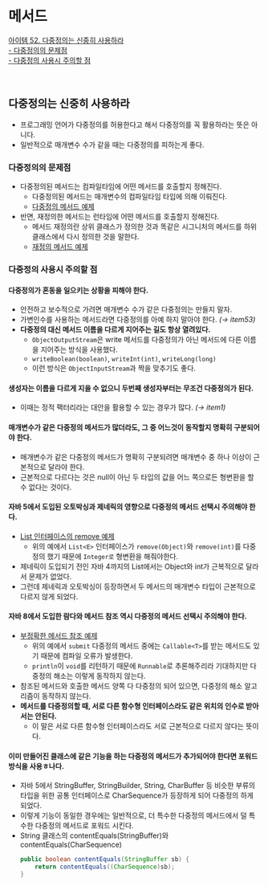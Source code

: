 # 메서드

[아이템 52. 다중정의는 신중히 사용하라](#다중정의는-신중히-사용하라)  
[- 다중정의의 문제점](#다중정의의-문제점)  
[- 다중정의 사용시 주의할 점](#다중정의-사용시-주의할-점)

<br>

## 다중정의는 신중히 사용하라
- 프로그래밍 언어가 다중정의를 허용한다고 해서 다중정의를 꼭 활용하라는 뜻은 아니다.
- 일반적으로 매개변수 수가 같을 때는 다중정의를 피하는게 좋다.

### 다중정의의 문제점
- 다중정의된 메서드는 컴파일타임에 어떤 메서드를 호출할지 정해진다.
  - 다중정의된 메서드는 매개변수의 컴파일타임 타입에 의해 이뤄진다. 
  - [다중정의 메서드 예제](../../src/main/java/study/heejin/chapter8/item52/CollectionClassifier.java)
- 반면, 재정의한 메서드는 런타임에 어떤 메서드를 호출할지 정해진다.
  - 메서드 재정의란 상위 클래스가 정의한 것과 똑같은 시그니처의 메서드를 하위 클래스에서 다시 정의한 것을 말한다.
  - [재정의 메서드 예제](../../src/main/java/study/heejin/chapter8/item52/Overriding.java)
  

### 다중정의 사용시 주의할 점

#### 다중정의가 혼동을 일으키는 상황을 피해야 한다.
- 안전하고 보수적으로 가려면 매개변수 수가 같은 다중정의는 만들지 말자.  
- 가변인수를 사용하는 메서드라면 다중정의를 아예 하지 말아야 한다. _(→ item53)_
- **다중정의 대신 메서드 이름을 다르게 지어주는 길도 항상 열려있다.**
  - `ObjectOutputStream`은 write 메서드를 다중정의가 아닌 메서드에 다른 이름을 지어주는 방식을 사용했다.
  - `writeBoolean(boolean)`, `writeInt(int)`, `writeLong(long)`
  - 이런 방식은 `ObjectInputStream`과 짝을 맞추기도 좋다.


#### 생성자는 이름을 다르게 지을 수 없으니 두번째 생성자부터는 무조건 다중정의가 된다.
- 이때는 정적 팩터리라는 대안을 활용할 수 있는 경우가 많다. _(→ item1)_


#### 매개변수가 같은 다중정의 메서드가 많더라도, 그 중 어느것이 동작할지 명확히 구분되어야 한다.
- 매개변수가 같은 다중정의 메서드가 명확히 구분되려면 매개변수 중 하나 이상이 근본적으로 달라야 한다.
- 근본적으로 다르다는 것은 null이 아닌 두 타입의 값을 어느 쪽으로든 형변환을 할 수 없다는 것이다.


#### 자바 5에서 도입된 오토박싱과 제네릭의 영향으로 다중정의 메서드 선택시 주의해야 한다.
- [List 인터페이스의 remove 예제](../../src/main/java/study/heejin/chapter8/item52/SetList.java)
  - 위의 예에서 `List<E>` 인터페이스가 `remove(Object)`와 `remove(int)`를 다중정의 했기 때문에 `Integer로` 형변환을 해줘야한다.
- 제네릭이 도입되기 전인 자바 4까지의 List에서는 Object와 int가 근복적으로 달라서 문제가 없었다.
- 그런데 제네릭과 오토박싱이 등장하면서 두 메서드의 매개변수 타입이 근본적으로 다르지 않게 되었다.


#### 자바 8에서 도입한 람다와 메서드 참조 역시 다중정의 메서드 선택시 주의해야 한다.
  - [부정확한 메서드 참조 예제](../../src/main/java/study/heejin/chapter8/item52/SetList.java)
    - 위의 예에서 `submit` 다중정의 메서드 중에는 `Callable<T>`를 받는 메서드도 있기 때문에 컴파일 오류가 발생한다.
    - `println`이 `void`를 리턴하기 때문에 `Runnable`로 추론해주리라 기대하지만 다중정의 해소는 이렇게 동작하지 않는다.
  - 참조된 메서드와 호출한 메서드 양쪽 다 다중정의 되어 있으면, 다중정의 해소 알고리즘이 동작하지 않는다.
  - **메서드를 다중정의할 때, 서로 다른 함수형 인터페이스라도 같은 위치의 인수로 받아서는 안된다.**
    - 이 말은 서로 다른 함수형 인터페이스라도 서로 근본적으로 다르지 않다는 뜻이다.


#### 이미 만들어진 클래스에 같은 기능을 하는 다중정의 메서드가 추가되어야 한다면 포워드 방식을 사용ㅎ나다.
  - 자바 5에서 StringBuffer, StringBuilder, String, CharBuffer 등 비슷한 부류의 타입을 위한 공통 인터페이스로 CharSequence가 등장하게 되어 다중정의 하게 되었다.
  - 이렇게 기능이 동일한 경우에는 일반적으로, 더 특수한 다중정의 메서드에서 덜 특수한 다중정의 메서드로 포워드 시킨다.
  - String 클래스의 contentEquals(StringBuffer)와 contentEquals(CharSequence)
    ```java
    public boolean contentEquals(StringBuffer sb) {
        return contentEquals((CharSequence)sb);
    }
    ```


  
<br>
